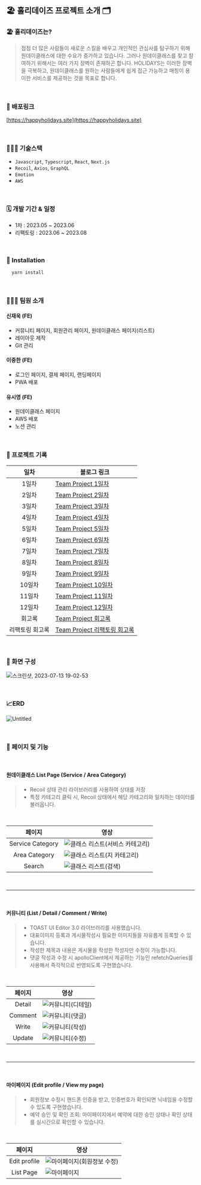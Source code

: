 ## 🏖 홀리데이즈 프로젝트 소개 🗂

### 🏖 홀리데이즈는?
> 점점 더 많은 사람들이 새로운 스킬을 배우고 개인적인 관심사를 탐구하기 위해  원데이클래스에 대한 수요가 증가하고 있습니다. 그러나 원데이클래스를 찾고 참여하기 위해서는 여러 가지 장벽이 존재하곤 합니다. HOLIDAYS는 이러한 장벽을 극복하고, 원데이클래스를 원하는 사람들에게 쉽게  접근 가능하고 매칭이 용이한 서비스를 제공하는 것을 목표로 합니다.

<br />

### 🚀 배포링크
 [https://happyholidays.site](https://happyholidays.site)

 <br />

### 🧑🏻‍💻 기술스택

- `Javascript`, `Typescript`, `React`, `Next.js`
- `Recoil`,  `Axios`, `GraphQL`
- `Emotion`
- `AWS`

<br />

### 🗓 개발 기간 & 일정

- 1차 : 2023.05 ~ 2023.06
- 리팩토링 : 2023.06 ~ 2023.08

<br />

### 🔧 Installation

```bash
  yarn install
```

<br />

### 🧑‍🤝‍🧑 팀원 소개
#### 신재욱 (FE)
- 커뮤니티 페이지, 회원관리 페이지, 원데이클래스 페이지(리스트)
- 레이아웃 제작
- Git 관리
#### 이중한 (FE)
- 로그인 페이지, 결제 페이지, 랜딩페이지
- PWA 배포
#### 유시영 (FE)
- 원데이클래스 페이지
- AWS 배포
- 노션 관리

<br />

### 📌 프로젝트 기록

|        일차          | 블로그 링크                                                                                                                                         |
| :------------------:  | ------------------------------------------------------------------------------------------------------------------------------------------- |
| 1일차 | [Team Project 1일차](https://velog.io/@sju4486/TIL-Team-Project-1%EC%9D%BC%EC%B0%A8) |
| 2일차 | [Team Project 2일차](https://velog.io/@sju4486/TIL-Team-Project-2%EC%9D%BC%EC%B0%A8) |
| 3일차 | [Team Project 3일차](https://velog.io/@sju4486/TIL-Team-Project-3%EC%9D%BC%EC%B0%A8) |
| 4일차 | [Team Project 4일차](https://velog.io/@sju4486/TIL-Team-Project-4%EC%9D%BC%EC%B0%A8) |
| 5일차 | [Team Project 5일차](https://velog.io/@sju4486/TIL-Team-Project-5%EC%9D%BC%EC%B0%A8) |
| 6일차 | [Team Project 6일차](https://velog.io/@sju4486/TIL-Team-Project-6%EC%9D%BC%EC%B0%A8) |
| 7일차 | [Team Project 7일차](https://velog.io/@sju4486/TIL-Team-Project-7%EC%9D%BC%EC%B0%A8) |
| 8일차 | [Team Project 8일차](https://velog.io/@sju4486/TIL-Team-Project-8%EC%9D%BC%EC%B0%A8) |
| 9일차 | [Team Project 9일차](https://velog.io/@sju4486/TIL-Team-Project-9%EC%9D%BC%EC%B0%A8)|
| 10일차 | [Team Project 10일차](https://velog.io/@sju4486/TIL-Team-Project-10%EC%9D%BC%EC%B0%A8-yjod680s) |
| 11일차 | [Team Project 11일차](https://velog.io/@sju4486/TIL-Team-Project-11%EC%9D%BC%EC%B0%A8) |
| 12일차 | [Team Project 12일차](https://velog.io/@sju4486/TIL-Team-Project-12%EC%9D%BC%EC%B0%A8) |
| 회고록 | [Team Project 회고록](https://velog.io/@sju4486/TIL-Team-Project-%ED%9A%8C%EA%B3%A0%EB%A1%9D) |
| 리팩토링 회고록 | [Team Project 리팩토링 회고록](https://velog.io/@sju4486/Project-Team-Project-%EB%A6%AC%ED%8C%A9%ED%86%A0%EB%A7%81-%ED%9A%8C%EA%B3%A0) |

<br />

### 📝 화면 구성
![스크린샷, 2023-07-13 19-02-53](https://github.com/mrpumpkin98/Reused_client/assets/114569429/0022329b-ddd8-4908-961d-4b2f2c4ea233)

<br />

### 📈ERD
![Untitled](https://github.com/mrpumpkin98/Reused_client/assets/114569429/c32c9ae3-987a-4301-8d34-97d4450241bc)

<br />

### 🎨 페이지 및 기능

<br />

#### 원데이클래스 List Page (Service / Area Category)
> - Recoil 상태 관리 라이브러리를 사용하여 상태를 저장
> - 특정 카테고리 클릭 시, Recoil 상태에서 해당 카테고리와 일치하는 데이터를 불러옵니다.

<br/>

|         페이지           | 영상                                                                                                                                         |
| :------------------:  | ------------------------------------------------------------------------------------------------------------------------------------------- |
|  Service Category  | ![클래스 리스트(서비스 카테고리)](https://github.com/mrpumpkin98/Reused_client/assets/114569429/dab9e020-d6fc-4795-8535-f12c76f44d98) |
| Area Category | ![클래스 리스트(지 카테고리)](https://github.com/mrpumpkin98/Reused_client/assets/114569429/77163812-208e-4401-9dcc-a29344cc0332) | 
| Search | ![클래스 리스트(검색)](https://github.com/mrpumpkin98/Reused_client/assets/114569429/6a673c74-3c10-4dff-b75d-92a3df1fc320)| 


<br/>

***

<br/>

#### 커뮤니티 (List / Detail / Comment / Write)
> - TOAST UI Editor 3.0 라이브러리를 사용했습니다.
> - 대표이미지 등록과 게시물작성시 필요한 이미지들을 자유롭게 등록할 수 있습니다.
> - 작성한 제목과 내용은 게시물을 작성한 작성자만 수정이 가능합니다.
> - 댓글 작성과 수정 시 apolloClient에서 제공하는 기능인 refetchQueries를 사용해서 즉각적으로 반영되도록 구현했습니다.

<br/>

|         페이지           | 영상                                                                                                                                         |
| :------------------:  | ------------------------------------------------------------------------------------------------------------------------------------------- |
|  Detail  | ![커뮤니티(디테일)](https://github.com/mrpumpkin98/Reused_client/assets/114569429/04d04087-1574-47da-9b18-22791ad6a5fb) |
| Comment | ![커뮤니티(댓글)](https://github.com/mrpumpkin98/Reused_client/assets/114569429/5f790b2f-7c6e-4943-aa40-cb031400eae8) | 
| Write | ![커뮤니티(작성)](https://github.com/mrpumpkin98/Reused_client/assets/114569429/654de327-a292-43f6-b39a-63b13c0170ab)| 
| Update | ![커뮤니티(수정)](https://github.com/code-bootcamp/holidays_client/assets/114569429/ca476e0e-548f-40f5-b92d-930467456414)| 

<br/>

***

<br/>

#### 마이페이지 (Edit profile / View my page)
> - 회원정보 수정시 핸드폰 인증을 받고, 인증번호가 확인되면 닉네임을 수정할 수 있도록 구현했습니다.
> - 예약 승인 및 확인 조회: 마이페이지에서 예약에 대한 승인 상태나 확인 상태를 실시간으로 확인할 수 있습니다.

<br/>

|         페이지           | 영상                                                                                                                                         |
| :------------------:  | ------------------------------------------------------------------------------------------------------------------------------------------- |
|  Edit profile  | ![마이페이지(회원정보 수정)](https://github.com/mrpumpkin98/Reused_client/assets/114569429/2aa672ed-061f-46bd-96fd-3d84a48cad4b)|
| List Page | ![마이페이지](https://github.com/mrpumpkin98/Reused_client/assets/114569429/69bbb872-d645-4562-a909-9574c2ba2eed) | 
